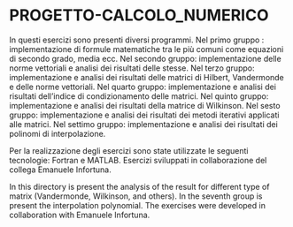 # PROGETTO-CALCOLO_NUMERICO
In questi esercizi sono presenti diversi programmi.
Nel primo gruppo  : implementazione di formule matematiche tra le più comuni come equazioni di secondo grado, media ecc. 
Nel secondo gruppo: implementazione delle norme vettoriali e analisi dei risultati delle stesse.
Nel terzo gruppo:   implementazione e analisi dei risultati delle matrici di Hilbert, Vandermonde e delle norme vettoriali.
Nel quarto gruppo:  implementazione e analisi dei risultati dell’indice di condizionamento delle matrici.
Nel quinto gruppo:  implementazione e analisi dei risultati della matrice di Wilkinson.
Nel sesto gruppo:   implementazione e analisi dei risultati dei metodi iterativi applicati alle matrici.
Nel settimo gruppo: implementazione e analisi dei risultati dei polinomi di interpolazione.

Per la realizzazione degli esercizi sono state utilizzate le seguenti tecnologie: Fortran e MATLAB.
Esercizi sviluppati in collaborazione del collega Emanuele Infortuna.

In this directory is present the analysis of the result for different type of matrix (Vandermonde, Wilkinson, and others). In the seventh group is present the interpolation polynomial.
The exercises were developed in collaboration with Emanuele Infortuna.
